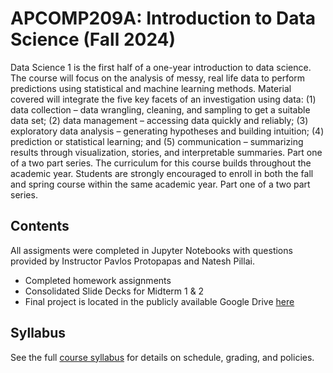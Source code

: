 # APCOMP209A: Introduction to Data Science (Fall 2024)

Data Science 1 is the first half of a one-year introduction to data science. The course will focus on the analysis of messy, real life data to perform predictions using statistical and machine learning methods. Material covered will integrate the five key facets of an investigation using data: (1) data collection – data wrangling, cleaning, and sampling to get a suitable data set;  (2) data management – accessing data quickly and reliably; (3) exploratory data analysis – generating hypotheses and building intuition; (4) prediction or statistical learning; and (5) communication – summarizing results through visualization, stories, and interpretable summaries. Part one of a two part series. The curriculum for this course builds throughout the academic year. Students are strongly encouraged to enroll in both the fall and spring course within the same academic year. Part one of a two part series.

## Contents
All assigments were completed in Jupyter Notebooks with questions provided by Instructor Pavlos Protopapas and Natesh Pillai.
- Completed homework assignments
- Consolidated Slide Decks for Midterm 1 & 2
- Final project is located in the publicly available Google Drive [here](https://drive.google.com/drive/folders/1xP5GrykMI3J04GFv6KovDqLNi8wzIbIH?usp=sharing)

## Syllabus
See the full [course syllabus](https://syllabus.harvard.edu/search/courses/?c=2c48c97c892bf532d024272e3b5ccfd5&q=APCOMP+209B%2FCOMPSCI+1090B%2FCOMPSCI+109B%2FSTAT+109B%2FSTAT+121B) for details on schedule, grading, and policies.

